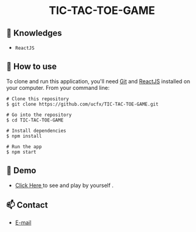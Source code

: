 <h1 align="center">TIC-TAC-TOE-GAME</h1>


## :rocket: Knowledges
 - `ReactJS`

## :book: How to use
To clone and run this application, you'll need [Git](https://git-scm.com/downloads) and [ReactJS](https://react.dev/) installed on your computer. From your command line:

```
# Clone this repository
$ git clone https://github.com/ucfx/TIC-TAC-TOE-GAME.git

# Go into the repository
$ cd TIC-TAC-TOE-GAME

# Install dependencies
$ npm install

# Run the app
$ npm start
```
## :link: Demo
  - <a target="_blank" href="http://www.jmx.org.uk:8080/"> Click Here </a> to see and play by yourself .

## :mailbox: Contact
  - <a target="_blank" href="mailto:reene44444@gmail.com">E-mail</a>
